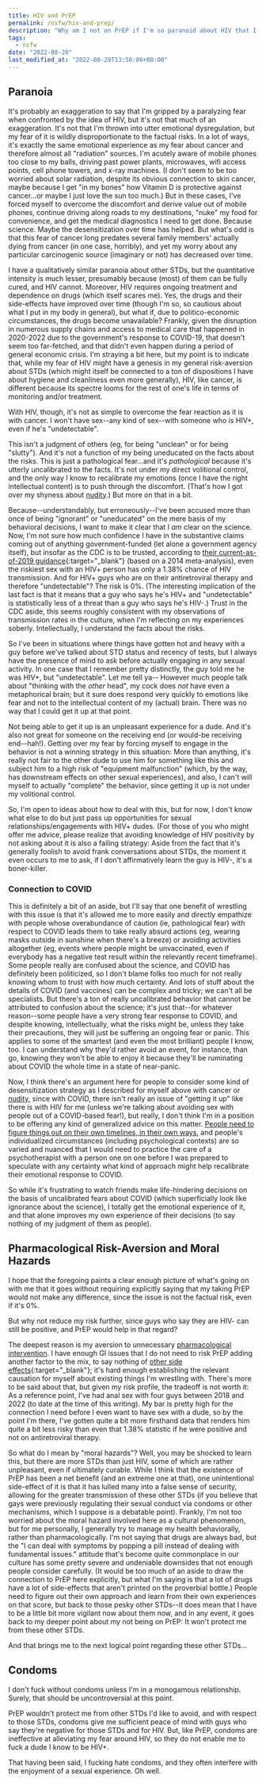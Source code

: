 ```yaml
---
title: HIV and PrEP
permalink: /nsfw/hiv-and-prep/
description: "Why am I not on PrEP if I'm so paranoid about HIV that I won't even hook up with guys who are \"undetectable\"?"
tags:
  - nsfw
date: "2022-08-28"
last_modified_at: "2022-08-29T13:56:06+00:00"
---
```


## Paranoia

It's probably an exaggeration to say that I'm gripped by a paralyzing fear when confronted by the idea of HIV, but it's not that much of an exaggeration. It's not that I'm thrown into utter emotional dysregulation, but my fear of it is wildly disproportionate to the factual risks. In a lot of ways, it's exactly the same emotional experience as my fear about cancer and therefore almost all "radiation" sources. I'm acutely aware of mobile phones too close to my balls, driving past power plants, microwaves, wifi access points, cell phone towers, and x-ray machines. (I don't seem to be too worried about solar radiation, despite its obvious connection to skin cancer, maybe because I get "in my bones" how Vitamin D is protective against cancer...or maybe I just love the sun too much.) But in these cases, I've forced myself to overcome the discomfort and derive value out of mobile phones, continue driving along roads to my destinations, "nuke" my food for convenience, and get the medical diagnostics I need to get done. Because science. Maybe the desensitization over time has helped. But what's odd is that this fear of cancer long predates several family members' actually dying from cancer (in one case, horribly), and yet my worry about any particular carcinogenic source (imaginary or not) has decreased over time.

I have a qualitatively similar paranoia about other STDs, but the quantitative intensity is much lesser, presumably because (most) of them can be fully cured, and HIV cannot. Moreover, HIV requires ongoing treatment and dependence on drugs (which itself scares me). Yes, the drugs and their side-effects have improved over time (though I'm so, so cautious about what I put in my body in general), but what if, due to politico-economic circumstances, the drugs become unavailable? Frankly, given the disruption in numerous supply chains and access to medical care that happened in 2020-2022 due to the government's response to COVID-19, that doesn't seem too far-fetched, and that didn't even happen during a period of general economic crisis. I'm straying a bit here, but my point is to indicate that, while my fear of HIV might have a genesis in my general risk-aversion about STDs (which might itself be connected to a ton of dispositions I have about hygiene and cleanliness even more generally), HIV, like cancer, is different because its spectre looms for the rest of one's life in terms of monitoring and/or treatment.

With HIV, though, it's not as simple to overcome the fear reaction as it is with cancer. I won't have sex--any kind of sex--with someone who is HIV+, even if he's "undetectable".

This isn't a judgment of others (eg, for being "unclean" or for being "slutty"). And it's not a function of my being uneducated on the facts about the risks. This is just a pathological fear...and it's _pathological_ because it's utterly uncalibrated to the facts. It's not under my direct volitional control, and the only way I know to recalibrate my emotions (once I have the right intellectual content) is to push through the discomfort. (That's how I got over my shyness about [nudity](/nsfw/nudity/).) But more on that in a bit.

Because--understandably, but erroneously--I've been accused more than once of being "ignorant" or "uneducated" on the mere basis of my behavioral decisions, I want to make it clear that I _am_ clear on the science. Now, I'm not sure how much confidence I have in the substantive claims coming out of anything government-funded (let alone a government agency itself), but insofar as the CDC is to be trusted, according to [their current-as-of-2019 guidance](https://www.cdc.gov/hiv/risk/estimates/riskbehaviors.html){:target="&lowbar;blank"} (based on a 2014 meta-analysis), even the riskiest sex with an HIV+ person has only a 1.38% chance of HIV transmission. And for HIV+ guys who are on their antiretroviral therapy and therefore "undetectable"? The risk is 0%. (The interesting implication of the last fact is that it means that a guy who says he's HIV+ and "undetectable" is statistically less of a threat than a guy who says he's HIV-.) Trust in the CDC aside, this seems roughly consistent with my observations of transmission rates in the culture, when I'm reflecting on my experiences soberly. Intellectually, I understand the facts about the risks.

So I've been in situations where things have gotten hot and heavy with a guy before we've talked about STD status and recency of tests, but I always have the presence of mind to ask before actually engaging in any sexual activity. In one case that I remember pretty distinctly, the guy told me he was HIV+, but "undetectable". Let me tell ya-- However much people talk about "thinking with the _other_ head", my cock does _not_ have even a metaphorical brain; but it sure does respond very quickly to emotions like fear and not to the intellectual content of my (actual) brain. There was no way that I could get it up at that point.

Not being able to get it up is an unpleasant experience for a dude. And it's also not great for someone on the receiving end (or would-be receiving end--hah!). Getting over my fear by forcing myself to engage in the behavior is not a winning strategy in this situation: More than anything, it's really not fair to the other dude to use him for something like this and subject him to a high risk of "equipment malfunction" (which, by the way, has downstream effects on other sexual experiences), and also, I can't will myself to actually "complete" the behavior, since getting it up is not under my volitional control.

So, I'm open to ideas about how to deal with this, but for now, I don't know what else to do but just pass up opportunities for sexual relationships/engagements with HIV+ dudes. (For those of you who might offer me advice, please realize that avoiding knowledge of HIV positivity by not asking about it is also a failing strategy: Aside from the fact that it's generally foolish to avoid frank conversations about STDs, the moment it even occurs to me to ask, if I don't affirmatively learn the guy is HIV-, it's a boner-killer.

### Connection to COVID

This is definitely a bit of an aside, but I'll say that one benefit of wrestling with this issue is that it's allowed me to more easily and directly empathize with people whose overabundance of caution (ie, pathological fear) with respect to COVID leads them to take really absurd actions (eg, wearing masks outside in sunshine when there's a breeze) or avoiding activities altogether (eg, events where people might be unvaccinated, even if everybody has a negative test result within the relevantly recent timeframe). Some people really are confused about the science, and COVID has definitely been politicized, so I don't blame folks too much for not really knowing whom to trust with how much certainty. And lots of stuff about the details of COVID (and vaccines) can be complex and tricky; we can't all be specialists. But there's a ton of really uncalibrated behavior that cannot be attributed to confusion about the science; it's just that--for whatever reason--some people have a very strong fear response to COVID, and despite knowing, intellectually, what the risks might be, unless they take their precautions, they will just be suffering an ongoing fear or panic. This applies to some of the smartest (and even the most brilliant) people I know, too. I can understand why they'd rather avoid an event, for instance, than go, knowing they won't be able to enjoy it because they'll be ruminating about COVID the whole time in a state of near-panic.

Now, I think there's an argument here for people to consider some kind of desensitization strategy as I described for myself above with cancer or [nudity](/nsfw/nudity/), since with COVID, there isn't really an issue of "getting it up" like there is with HIV for me (unless we're talking about avoiding sex with people out of a COVID-based fear!), but really, I don't think I'm in a position to be offering any kind of generalized advice on this matter. [People need to figure things out on their own timelines, in their own ways](/prime-directive/), and people's individualized circumstances (including psychological contexts) are so varied and nuanced that I would need to practice the care of a psychotherapist with a person one on one before I was prepared to speculate with any certainty what kind of approach might help recalibrate their emotional response to COVID.

So while it's frustrating to watch friends make life-hindering decisions on the basis of uncalibrated fears about COVID (which superficially look like ignorance about the science), I totally get the emotional experience of it, and that alone improves my own experience of their decisions (to say nothing of my judgment of them as people).

## Pharmacological Risk-Aversion and Moral Hazards

I hope that the foregoing paints a clear enough picture of what's going on with me that it goes without requiring explicitly saying that my taking PrEP would not make any difference, since the issue is not the factual risk, even if it's 0%.

But why not reduce my risk further, since guys who say they are HIV- can still be positive, and PrEP would help in that regard?

The deepest reason is my aversion to unnecessary [pharmacological intervention](/pharmaceuticals/). I have enough GI issues that I do not need to risk PrEP adding another factor to the mix, to say nothing of [other side effects](https://www.cdc.gov/hiv/basics/prep/about-prep.html#:~:text=side%20effects%20like%20diarrhea%2C%20nausea%2C%20headache%2C%20fatigue%2C%20and%20stomach%20pain){:target="&lowbar;blank"}; it's hard enough establishing the relevant causation for myself about existing things I'm wrestling with. There's more to be said about that, but given my risk profile, the tradeoff is not worth it: As a reference point, I've had anal sex with four guys between 2018 and 2022 (to date at the time of this writing). My bar is pretty high for the connection I need before I even want to have sex with a dude, so by the point I'm there, I've gotten quite a bit more firsthand data that renders him quite a bit less risky than even that 1.38% statistic if he were positive and not on antiretroviral therapy.

So what do I mean by "moral hazards"? Well, you may be shocked to learn this, but there are more STDs than just HIV, some of which are rather unpleasant, even if ultimately curable. While I think that the existence of PrEP has been a net benefit (and an extreme one at that), one unintentional side-effect of it is that it has lulled many into a false sense of security, allowing for the greater transmission of these other STDs (if you believe that gays were previously regulating their sexual conduct via condoms or other mechanisms, which I suppose is a debatable point). Frankly, I'm not too worried about the moral hazard involved here as a cultural phenomenon, but for me personally, I generally try to manage my health behaviorally, rather than pharmacologically. I'm not saying that drugs are always bad, but the "I can deal with symptoms by popping a pill instead of dealing with fundamental issues." attitude that's become quite commonplace in our culture has some pretty severe and undeniable downsides that not enough people consider carefully. (It would be too much of an aside to draw the connection to PrEP here explicitly, but what I'm saying is that a lot of drugs have a lot of side-effects that aren't printed on the proverbial bottle.) People need to figure out their own approach and learn from their own experiences on that score, but back to those pesky other STDs--it does mean that I have to be a little bit more vigilant now about them now, and in any event, it goes back to my deeper point about my not being on PrEP: It won't protect me from these other STDs.

And that brings me to the next logical point regarding these other STDs...

## Condoms

I don't fuck without condoms unless I'm in a monogamous relationship. Surely, that should be uncontroversial at this point.

PrEP wouldn't protect me from other STDs I'd like to avoid, and with respect to those STDs, condoms give me sufficient peace of mind with guys who say they're negative for those STDs and for HIV. But, like PrEP, condoms are ineffective at alleviating my fear around HIV, so they do not enable me to fuck a dude I know to be HIV+.

That having been said, I fucking hate condoms, and they often interfere with the enjoyment of a sexual experience. Oh well.
